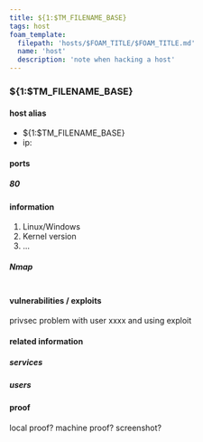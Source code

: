 ```yaml
---
title: ${1:$TM_FILENAME_BASE}
tags: host
foam_template:
  filepath: 'hosts/$FOAM_TITLE/$FOAM_TITLE.md'
  name: 'host'
  description: 'note when hacking a host'
---
```


### ${1:$TM_FILENAME_BASE}

#### host alias

- ${1:$TM_FILENAME_BASE}
- ip: 

#### ports

##### 80

#### information

1. Linux/Windows
2. Kernel version
3. ...

##### Nmap
```

```

#### vulnerabilities / exploits

privsec problem with user xxxx and using exploit 

#### related information

##### services

##### users

#### proof

local proof? machine proof? screenshot?

